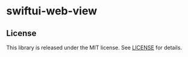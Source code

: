 # swiftui-web-view

## License
This library is released under the MIT license. See [LICENSE](LICENSE) for details.

